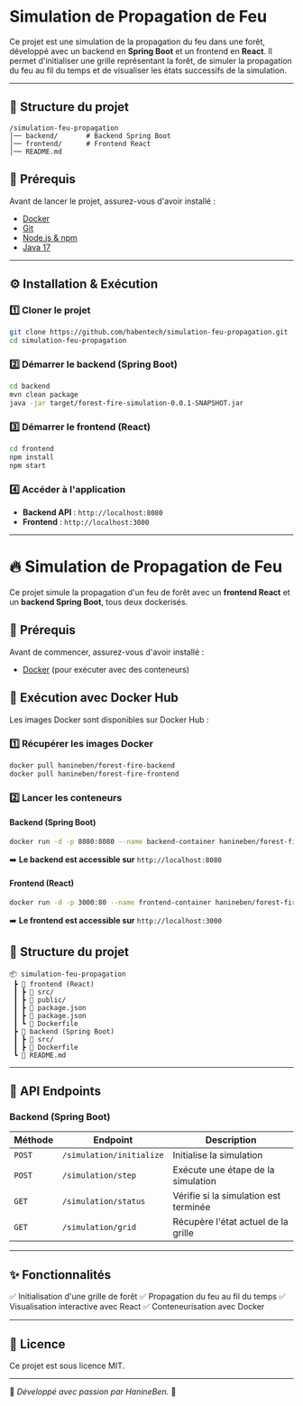 # Simulation de Propagation de Feu

Ce projet est une simulation de la propagation du feu dans une forêt, développé avec un backend en **Spring Boot** et un frontend en **React**. Il permet d'initialiser une grille représentant la forêt, 
de simuler la propagation du feu au fil du temps et de visualiser les états successifs de la simulation.

---

## 📁 Structure du projet

```
/simulation-feu-propagation
│── backend/       # Backend Spring Boot
│── frontend/      # Frontend React
│── README.md
```

## 🚀 Prérequis

Avant de lancer le projet, assurez-vous d'avoir installé :
- [Docker](https://www.docker.com/)
- [Git](https://git-scm.com/)
- [Node.js & npm](https://nodejs.org/)
- [Java 17](https://adoptium.net/)

---

## ⚙️ Installation & Exécution

### 1️⃣ Cloner le projet
```sh
git clone https://github.com/habentech/simulation-feu-propagation.git
cd simulation-feu-propagation
```

### 2️⃣ Démarrer le backend (Spring Boot)
```sh
cd backend
mvn clean package
java -jar target/forest-fire-simulation-0.0.1-SNAPSHOT.jar
```

### 3️⃣ Démarrer le frontend (React)
```sh
cd frontend
npm install
npm start
```

### 4️⃣ Accéder à l'application
- **Backend API** : `http://localhost:8080`
- **Frontend** : `http://localhost:3000`

---
# 🔥 Simulation de Propagation de Feu

Ce projet simule la propagation d'un feu de forêt avec un **frontend React** et un **backend Spring Boot**, tous deux dockerisés.

## 📌 Prérequis

Avant de commencer, assurez-vous d'avoir installé :
- [Docker](https://www.docker.com/) (pour exécuter avec des conteneurs)

## 🚀 Exécution avec Docker Hub

Les images Docker sont disponibles sur Docker Hub :

### 1️⃣ Récupérer les images Docker
```sh
docker pull hanineben/forest-fire-backend
docker pull hanineben/forest-fire-frontend
```

### 2️⃣ Lancer les conteneurs
#### Backend (Spring Boot)
```sh
docker run -d -p 8080:8080 --name backend-container hanineben/forest-fire-backend
```
➡️ **Le backend est accessible sur** `http://localhost:8080`

#### Frontend (React)
```sh
docker run -d -p 3000:80 --name frontend-container hanineben/forest-fire-frontend
```
➡️ **Le frontend est accessible sur** `http://localhost:3000`

## 📂 Structure du projet
```plaintext
📦 simulation-feu-propagation
 ┣ 📂 frontend (React)
 ┃ ┣ 📜 src/
 ┃ ┣ 📜 public/
 ┃ ┣ 📜 package.json
 ┃ ┣ 📜 package.json
 ┃ ┗ 📜 Dockerfile
 ┣ 📂 backend (Spring Boot)
 ┃ ┣ 📜 src/
 ┃ ┣ 📜 Dockerfile
 ┗ 📜 README.md
```

---

## 📌 API Endpoints

### Backend (Spring Boot)
| Méthode  | Endpoint              | Description                          |
|----------|----------------------|----------------------------------|
| `POST`   | `/simulation/initialize` | Initialise la simulation          |
| `POST`   | `/simulation/step`    | Exécute une étape de la simulation |
| `GET`    | `/simulation/status`  | Vérifie si la simulation est terminée |
| `GET`    | `/simulation/grid`    | Récupère l'état actuel de la grille |

---

## ✨ Fonctionnalités
✅ Initialisation d'une grille de forêt
✅ Propagation du feu au fil du temps
✅ Visualisation interactive avec React
✅ Conteneurisation avec Docker

---

## 📜 Licence
Ce projet est sous licence MIT.

---

🎯 *Développé avec passion par HanineBen.* 🚀

